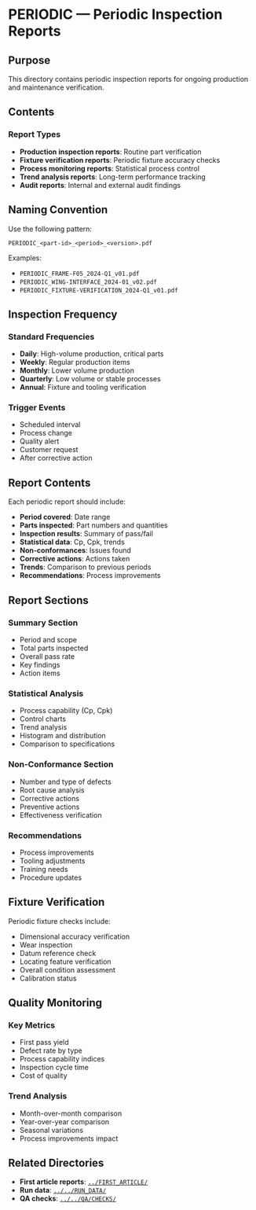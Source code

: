 # PERIODIC — Periodic Inspection Reports

## Purpose

This directory contains periodic inspection reports for ongoing production and maintenance verification.

## Contents

### Report Types
- **Production inspection reports**: Routine part verification
- **Fixture verification reports**: Periodic fixture accuracy checks
- **Process monitoring reports**: Statistical process control
- **Trend analysis reports**: Long-term performance tracking
- **Audit reports**: Internal and external audit findings

## Naming Convention

Use the following pattern:
```
PERIODIC_<part-id>_<period>_<version>.pdf
```

Examples:
- `PERIODIC_FRAME-F05_2024-Q1_v01.pdf`
- `PERIODIC_WING-INTERFACE_2024-01_v02.pdf`
- `PERIODIC_FIXTURE-VERIFICATION_2024-Q1_v01.pdf`

## Inspection Frequency

### Standard Frequencies
- **Daily**: High-volume production, critical parts
- **Weekly**: Regular production items
- **Monthly**: Lower volume production
- **Quarterly**: Low volume or stable processes
- **Annual**: Fixture and tooling verification

### Trigger Events
- Scheduled interval
- Process change
- Quality alert
- Customer request
- After corrective action

## Report Contents

Each periodic report should include:
- **Period covered**: Date range
- **Parts inspected**: Part numbers and quantities
- **Inspection results**: Summary of pass/fail
- **Statistical data**: Cp, Cpk, trends
- **Non-conformances**: Issues found
- **Corrective actions**: Actions taken
- **Trends**: Comparison to previous periods
- **Recommendations**: Process improvements

## Report Sections

### Summary Section
- Period and scope
- Total parts inspected
- Overall pass rate
- Key findings
- Action items

### Statistical Analysis
- Process capability (Cp, Cpk)
- Control charts
- Trend analysis
- Histogram and distribution
- Comparison to specifications

### Non-Conformance Section
- Number and type of defects
- Root cause analysis
- Corrective actions
- Preventive actions
- Effectiveness verification

### Recommendations
- Process improvements
- Tooling adjustments
- Training needs
- Procedure updates

## Fixture Verification

Periodic fixture checks include:
- Dimensional accuracy verification
- Wear inspection
- Datum reference check
- Locating feature verification
- Overall condition assessment
- Calibration status

## Quality Monitoring

### Key Metrics
- First pass yield
- Defect rate by type
- Process capability indices
- Inspection cycle time
- Cost of quality

### Trend Analysis
- Month-over-month comparison
- Year-over-year comparison
- Seasonal variations
- Process improvements impact

## Related Directories

- **First article reports**: [`../FIRST_ARTICLE/`](../FIRST_ARTICLE/)
- **Run data**: [`../../RUN_DATA/`](../../RUN_DATA/)
- **QA checks**: [`../../QA/CHECKS/`](../../QA/CHECKS/)
